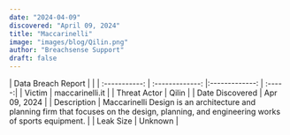```yaml
---
date: "2024-04-09"
discovered: "April 09, 2024"
title: "Maccarinelli"
image: "images/blog/Qilin.png"
author: "Breachsense Support"
draft: false
---
```


| Data Breach Report           |              | 
| :-----------: | :-------------:     |:-------------:    | :-----:|
| Victim      | maccarinelli.it      | 
| Threat Actor      | Qilin      | 
| Date Discovered      | Apr 09, 2024      | 
| Description      | Maccarinelli Design is an architecture and planning firm that focuses on the design, planning, and engineering works of sports equipment.      | 
| Leak Size      | Unknown      | 

